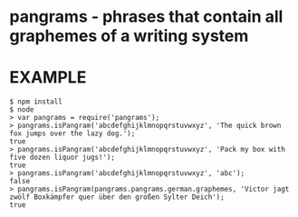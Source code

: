 # pangrams - phrases that contain all graphemes of a writing system

# EXAMPLE

```
$ npm install
$ node
> var pangrams = require('pangrams');
> pangrams.isPangram('abcdefghijklmnopqrstuvwxyz', 'The quick brown fox jumps over the lazy dog.');
true
> pangrams.isPangram('abcdefghijklmnopqrstuvwxyz', 'Pack my box with five dozen liquor jugs!');
true
> pangrams.isPangram('abcdefghijklmnopqrstuvwxyz', 'abc');
false
> pangrams.isPangram(pangrams.pangrams.german.graphemes, 'Victor jagt zwölf Boxkämpfer quer über den großen Sylter Deich');
true
```
